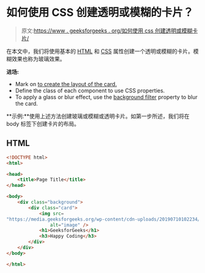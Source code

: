 # 如何使用 CSS 创建透明或模糊的卡片？

> 原文:[https://www . geeksforgeeks . org/如何使用 css 创建透明或模糊卡片/](https://www.geeksforgeeks.org/how-to-create-a-transparent-or-blurred-card-using-css/)

在本文中，我们将使用基本的 [HTML](https://www.geeksforgeeks.org/html-tutorials/) 和 [CSS](https://www.geeksforgeeks.org/css-tutorials/) 属性创建一个透明或模糊的卡片。模糊效果也称为玻璃效果。

**进场:**

*   Mark on [to create the layout of the card.](https://www.geeksforgeeks.org/html-body-tag/)
*   Define the class of each component to use CSS properties.
*   To apply a glass or blur effect, use the [background filter](https://www.geeksforgeeks.org/css-backdrop-filter-property/) property to blur the card.

**示例:**使用上述方法创建玻璃或模糊或透明卡片。如第一步所述，我们将在 body 标签下创建卡片的布局。

## HTML

```html
<!DOCTYPE html>
<html>

<head>
    <title>Page Title</title>
</head>

<body>
    <div class="background">
        <div class="card">
            <img src=
"https://media.geeksforgeeks.org/wp-content/cdn-uploads/20190710102234/download3.png"
                alt="image" />
            <h1>GeeksforGeeks</h1>
            <h3>Happy Coding</h3>
        </div>
    </div>
</body>

</html>
```